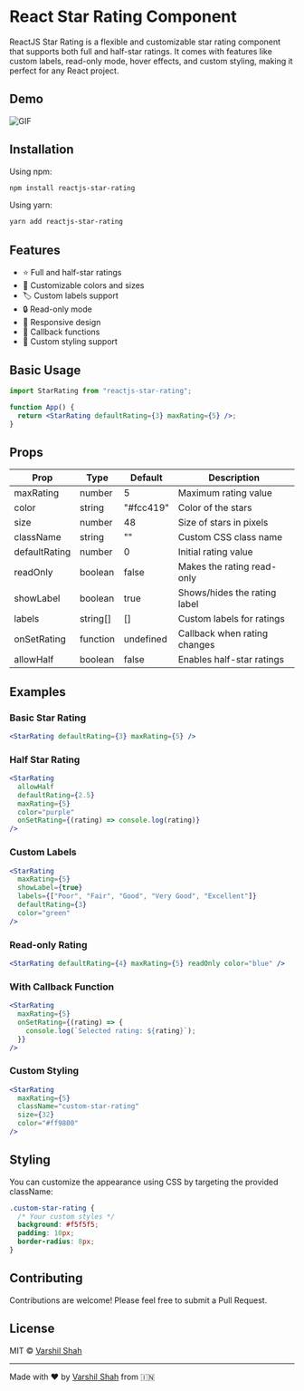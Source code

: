 # React Star Rating Component

ReactJS Star Rating is a flexible and customizable star rating component that supports both full and half-star ratings. It comes with features like custom labels, read-only mode, hover effects, and custom styling, making it perfect for any React project.

## Demo

![GIF](https://ik.imagekit.io/varshilshah/uploads/star-rating.gif?updatedAt=1692110217489)

## Installation

Using npm:

```bash
npm install reactjs-star-rating
```

Using yarn:

```bash
yarn add reactjs-star-rating
```

## Features

- ⭐ Full and half-star ratings
- 🎨 Customizable colors and sizes
- 🏷️ Custom labels support
- 🔒 Read-only mode
- 📱 Responsive design
- 🎯 Callback functions
- 💅 Custom styling support

## Basic Usage

```jsx
import StarRating from "reactjs-star-rating";

function App() {
  return <StarRating defaultRating={3} maxRating={5} />;
}
```

## Props

| Prop          | Type     | Default   | Description                  |
| ------------- | -------- | --------- | ---------------------------- |
| maxRating     | number   | 5         | Maximum rating value         |
| color         | string   | "#fcc419" | Color of the stars           |
| size          | number   | 48        | Size of stars in pixels      |
| className     | string   | ""        | Custom CSS class name        |
| defaultRating | number   | 0         | Initial rating value         |
| readOnly      | boolean  | false     | Makes the rating read-only   |
| showLabel     | boolean  | true      | Shows/hides the rating label |
| labels        | string[] | []        | Custom labels for ratings    |
| onSetRating   | function | undefined | Callback when rating changes |
| allowHalf     | boolean  | false     | Enables half-star ratings    |

## Examples

### Basic Star Rating

```jsx
<StarRating defaultRating={3} maxRating={5} />
```

### Half Star Rating

```jsx
<StarRating
  allowHalf
  defaultRating={2.5}
  maxRating={5}
  color="purple"
  onSetRating={(rating) => console.log(rating)}
/>
```

### Custom Labels

```jsx
<StarRating
  maxRating={5}
  showLabel={true}
  labels={["Poor", "Fair", "Good", "Very Good", "Excellent"]}
  defaultRating={3}
  color="green"
/>
```

### Read-only Rating

```jsx
<StarRating defaultRating={4} maxRating={5} readOnly color="blue" />
```

### With Callback Function

```jsx
<StarRating
  maxRating={5}
  onSetRating={(rating) => {
    console.log(`Selected rating: ${rating}`);
  }}
/>
```

### Custom Styling

```jsx
<StarRating
  maxRating={5}
  className="custom-star-rating"
  size={32}
  color="#ff9800"
/>
```

## Styling

You can customize the appearance using CSS by targeting the provided className:

```css
.custom-star-rating {
  /* Your custom styles */
  background: #f5f5f5;
  padding: 10px;
  border-radius: 8px;
}
```

## Contributing

Contributions are welcome! Please feel free to submit a Pull Request.

## License

MIT © [Varshil Shah](https://www.linkedin.com/in/shahvarshil/)

---

Made with ❤ by [Varshil Shah](https://www.linkedin.com/in/shahvarshil/) from 🇮🇳
